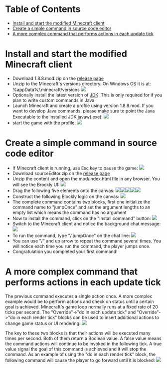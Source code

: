 Table of Contents
=================

  * [Install and start the modified Minecraft client](#install-and-start-the-modified-minecraft-client)
  * [Create a simple command in source code editor](#create-a-simple-command-in-source-code-editor)
  * [A more complex command that performs actions in each update tick](#a-more-complex-command-that-performs-actions-in-each-update-tick)

# Install and start the modified Minecraft client
* Download 1.8.8.mod.zip on the [release page](https://github.com/minecraftkids/minecraftOpenMod/releases)
* Unzip to the Minecraft's versions directory. On Windows OS it is at: %appData%/.minecraft/versions
![](https://raw.githubusercontent.com/minecraftkids/minecraftOpenMod/master/doc/tutorial/mcInstall.JPG)
* Optionally install the latest version of [JDK](http://www.oracle.com/technetwork/java/javase/downloads/jdk8-downloads-2133151.html). This is only required for if you plan to write custom commands in Java 
* Launch Minecraft and create a profile using version 1.8.8.mod. If you want to develop Java commands, please make sure to point the Java Executable to the installed JDK javaw(.exe):
![](https://raw.githubusercontent.com/minecraftkids/minecraftOpenMod/master/doc/tutorial/mcModProfile.JPG)
* start the game with the profile:
![](https://raw.githubusercontent.com/minecraftkids/minecraftOpenMod/master/doc/tutorial/mcLaunchMod.JPG)

# Create a simple command in source code editor
* If Minecraft client is running, use Esc key to pause the game:
![](https://raw.githubusercontent.com/minecraftkids/minecraftOpenMod/master/doc/tutorial/mcPaulsed.jpg)
* Download sourceEditor.zip on the [release page](../releases)
* Unzip the content and open the mod/index.html file in any browser. You will see the Brockly UI:
![](https://raw.githubusercontent.com/minecraftkids/minecraftOpenMod/master/doc/tutorial/blockClean.JPG)
* Drag the following five elements onto the canvas:
![](https://raw.githubusercontent.com/minecraftkids/minecraftOpenMod/master/doc/tutorial/blocklyInitializeCmd.JPG)![](https://raw.githubusercontent.com/minecraftkids/minecraftOpenMod/master/doc/tutorial/blocklyExecuteOnce.JPG)![](https://raw.githubusercontent.com/minecraftkids/minecraftOpenMod/master/doc/tutorial/blocklyTextString.JPG)![](https://raw.githubusercontent.com/minecraftkids/minecraftOpenMod/master/doc/tutorial/blocklyEmptyList.JPG)![](https://raw.githubusercontent.com/minecraftkids/minecraftOpenMod/master/doc/tutorial/blocklyJumpOnce.JPG)
* Construct the following Blockly logic on the canvas:
![](https://raw.githubusercontent.com/minecraftkids/minecraftOpenMod/master/doc/tutorial/jumpOnceComplete.JPG)
* The complete command contains two blocks, first one initialize the command name to "jumpOnce" and set the argument lengths to an empty list which means the command has no argument
* Now to install the command, click on the "Install command" button:
![](https://raw.githubusercontent.com/minecraftkids/minecraftOpenMod/master/doc/tutorial/blocklyInstallCmd.JPG)
* Switch to the Minecraft client and notice the background chat message:
![](https://raw.githubusercontent.com/minecraftkids/minecraftOpenMod/master/doc/tutorial/mcCommandLoaded.JPG)
* To run the command, type "/.jumpOnce" on the chat line:
![](https://raw.githubusercontent.com/minecraftkids/minecraftOpenMod/master/doc/tutorial/mcCmdInput.JPG)
* You can use "/" and up arrow to repeat the command several times. You will notice each time you run the command, the player jumps once. 
* Congratulation you completed your first command!

# A more complex command that performs actions in each update tick 

The previous command executes a single action once. A more complex example would be to perform actions and check on status until a certain goal is achieved. Minecraft's game loop normally runs at a fixed rate of 20 ticks per second. The "Override"->"do in each update tick" and "Override"->"do in each render tick" blocks can be used to insert additional actions to change game status or UI rendering:
![](https://raw.githubusercontent.com/minecraftkids/minecraftOpenMod/master/doc/tutorial/blockyTickOverrides.JPG)

The key to these two blocks is that their actions will be executed many times per second. Both of them return a Boolean value. A false value means the command actions will continue to be invoked in the following tick. A true value signal the goal of this command is achieved and it will stop the command. As an example of using the "do in each render tick" block, the following command will cause the player to go forward until it is blocked:
![](https://raw.githubusercontent.com/minecraftkids/minecraftOpenMod/master/doc/tutorial/goFwd.JPG)

